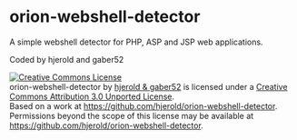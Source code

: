 orion-webshell-detector
=======================

A simple webshell detector for PHP, ASP and JSP web applications.

Coded by hjerold and gaber52


<a rel="license" href="http://creativecommons.org/licenses/by/3.0/deed.en_US"><img alt="Creative Commons License" style="border-width:0" src="http://i.creativecommons.org/l/by/3.0/88x31.png" /></a><br /><span xmlns:dct="http://purl.org/dc/terms/" property="dct:title">orion-webshell-detector</span> by <a xmlns:cc="http://creativecommons.org/ns#" href="https://github.com/hjerold/orion-webshell-detector" property="cc:attributionName" rel="cc:attributionURL">hjerold & gaber52</a> is licensed under a <a rel="license" href="http://creativecommons.org/licenses/by/3.0/deed.en_US">Creative Commons Attribution 3.0 Unported License</a>.<br />Based on a work at <a xmlns:dct="http://purl.org/dc/terms/" href="https://github.com/hjerold/orion-webshell-detector" rel="dct:source">https://github.com/hjerold/orion-webshell-detector</a>.<br />Permissions beyond the scope of this license may be available at <a xmlns:cc="http://creativecommons.org/ns#" href="https://github.com/hjerold/orion-webshell-detector" rel="cc:morePermissions">https://github.com/hjerold/orion-webshell-detector</a>.
